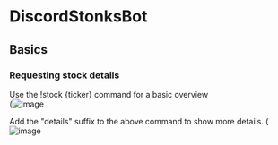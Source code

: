 # DiscordStonksBot

## Basics

### Requesting stock details
Use the !stock {ticker} command for a basic overview
<br>(![image](https://puu.sh/HJdcA/9d91dfd960.png)

Add the "details" suffix to the above command to show more details.
(![image](http://puu.sh/HJdco/9611659d04.png)
